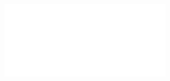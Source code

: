 <p align="center">
  <a href="https://github.com/lafourmiliere-benevolat/">
    <img src="/github-metrics.svg" />
  </a>
</p>
